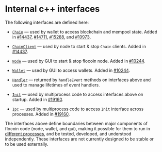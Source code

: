 # Internal c++ interfaces

The following interfaces are defined here:

* [`Chain`](chain.h) — used by wallet to access blockchain and mempool state. Added in [#14437](https://github.com/flocoin/flocoin/pull/14437), [#14711](https://github.com/flocoin/flocoin/pull/14711), [#15288](https://github.com/flocoin/flocoin/pull/15288), and [#10973](https://github.com/flocoin/flocoin/pull/10973).

* [`ChainClient`](chain.h) — used by node to start & stop `Chain` clients. Added in [#14437](https://github.com/flocoin/flocoin/pull/14437).

* [`Node`](node.h) — used by GUI to start & stop flocoin node. Added in [#10244](https://github.com/flocoin/flocoin/pull/10244).

* [`Wallet`](wallet.h) — used by GUI to access wallets. Added in [#10244](https://github.com/flocoin/flocoin/pull/10244).

* [`Handler`](handler.h) — returned by `handleEvent` methods on interfaces above and used to manage lifetimes of event handlers.

* [`Init`](init.h) — used by multiprocess code to access interfaces above on startup. Added in [#19160](https://github.com/flocoin/flocoin/pull/19160).

* [`Ipc`](ipc.h) — used by multiprocess code to access `Init` interface across processes. Added in [#19160](https://github.com/flocoin/flocoin/pull/19160).

The interfaces above define boundaries between major components of flocoin code (node, wallet, and gui), making it possible for them to run in [different processes](../../doc/multiprocess.md), and be tested, developed, and understood independently. These interfaces are not currently designed to be stable or to be used externally.

